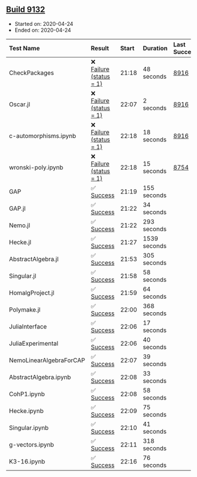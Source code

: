 ## [Build 9132](https://oscarci.mathematik.uni-kl.de/job/oscar/9132/)

* Started on: 2020-04-24
* Ended on: 2020-04-24

| Test Name    | Result | Start | Duration | Last Success | First Failure |
|:-------------|:-------|:------|:---------|:-------------|:--------------|
| CheckPackages | ❌ [Failure (status = 1)](https://oscarci.mathematik.uni-kl.de/job/oscar/9132/artifact/logs/build-9132/CheckPackages.log) | 21:18 | 48 seconds | [8916](https://oscarci.mathematik.uni-kl.de/job/oscar/8916/) | [8920](https://oscarci.mathematik.uni-kl.de/job/oscar/8920/) |
| Oscar.jl | ❌ [Failure (status = 1)](https://oscarci.mathematik.uni-kl.de/job/oscar/9132/artifact/logs/build-9132/Oscar.jl.log) | 22:07 | 2 seconds | [8916](https://oscarci.mathematik.uni-kl.de/job/oscar/8916/) | [8920](https://oscarci.mathematik.uni-kl.de/job/oscar/8920/) |
| c-automorphisms.ipynb | ❌ [Failure (status = 1)](https://oscarci.mathematik.uni-kl.de/job/oscar/9132/artifact/logs/build-9132/c-automorphisms.ipynb.log) | 22:18 | 18 seconds | [8916](https://oscarci.mathematik.uni-kl.de/job/oscar/8916/) | [8920](https://oscarci.mathematik.uni-kl.de/job/oscar/8920/) |
| wronski-poly.ipynb | ❌ [Failure (status = 1)](https://oscarci.mathematik.uni-kl.de/job/oscar/9132/artifact/logs/build-9132/wronski-poly.ipynb.log) | 22:18 | 15 seconds | [8754](https://oscarci.mathematik.uni-kl.de/job/oscar/8754/) | [8755](https://oscarci.mathematik.uni-kl.de/job/oscar/8755/) |
| GAP | ✅ [Success](https://oscarci.mathematik.uni-kl.de/job/oscar/9132/artifact/logs/build-9132/GAP.log) | 21:19 | 155 seconds |  |  |
| GAP.jl | ✅ [Success](https://oscarci.mathematik.uni-kl.de/job/oscar/9132/artifact/logs/build-9132/GAP.jl.log) | 21:22 | 34 seconds |  |  |
| Nemo.jl | ✅ [Success](https://oscarci.mathematik.uni-kl.de/job/oscar/9132/artifact/logs/build-9132/Nemo.jl.log) | 21:22 | 293 seconds |  |  |
| Hecke.jl | ✅ [Success](https://oscarci.mathematik.uni-kl.de/job/oscar/9132/artifact/logs/build-9132/Hecke.jl.log) | 21:27 | 1539 seconds |  |  |
| AbstractAlgebra.jl | ✅ [Success](https://oscarci.mathematik.uni-kl.de/job/oscar/9132/artifact/logs/build-9132/AbstractAlgebra.jl.log) | 21:53 | 305 seconds |  |  |
| Singular.jl | ✅ [Success](https://oscarci.mathematik.uni-kl.de/job/oscar/9132/artifact/logs/build-9132/Singular.jl.log) | 21:58 | 58 seconds |  |  |
| HomalgProject.jl | ✅ [Success](https://oscarci.mathematik.uni-kl.de/job/oscar/9132/artifact/logs/build-9132/HomalgProject.jl.log) | 21:59 | 64 seconds |  |  |
| Polymake.jl | ✅ [Success](https://oscarci.mathematik.uni-kl.de/job/oscar/9132/artifact/logs/build-9132/Polymake.jl.log) | 22:00 | 368 seconds |  |  |
| JuliaInterface | ✅ [Success](https://oscarci.mathematik.uni-kl.de/job/oscar/9132/artifact/logs/build-9132/JuliaInterface.log) | 22:06 | 17 seconds |  |  |
| JuliaExperimental | ✅ [Success](https://oscarci.mathematik.uni-kl.de/job/oscar/9132/artifact/logs/build-9132/JuliaExperimental.log) | 22:06 | 40 seconds |  |  |
| NemoLinearAlgebraForCAP | ✅ [Success](https://oscarci.mathematik.uni-kl.de/job/oscar/9132/artifact/logs/build-9132/NemoLinearAlgebraForCAP.log) | 22:07 | 39 seconds |  |  |
| AbstractAlgebra.ipynb | ✅ [Success](https://oscarci.mathematik.uni-kl.de/job/oscar/9132/artifact/logs/build-9132/AbstractAlgebra.ipynb.log) | 22:08 | 33 seconds |  |  |
| CohP1.ipynb | ✅ [Success](https://oscarci.mathematik.uni-kl.de/job/oscar/9132/artifact/logs/build-9132/CohP1.ipynb.log) | 22:08 | 58 seconds |  |  |
| Hecke.ipynb | ✅ [Success](https://oscarci.mathematik.uni-kl.de/job/oscar/9132/artifact/logs/build-9132/Hecke.ipynb.log) | 22:09 | 75 seconds |  |  |
| Singular.ipynb | ✅ [Success](https://oscarci.mathematik.uni-kl.de/job/oscar/9132/artifact/logs/build-9132/Singular.ipynb.log) | 22:10 | 41 seconds |  |  |
| g-vectors.ipynb | ✅ [Success](https://oscarci.mathematik.uni-kl.de/job/oscar/9132/artifact/logs/build-9132/g-vectors.ipynb.log) | 22:11 | 318 seconds |  |  |
| K3-16.ipynb | ✅ [Success](https://oscarci.mathematik.uni-kl.de/job/oscar/9132/artifact/logs/build-9132/K3-16.ipynb.log) | 22:16 | 76 seconds |  |  |

